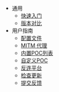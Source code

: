 - 通用
  - [快速入门](generic/README.md)
  - [版本对比](generic/compare.md)
- 用户指南
  - [配置文件](guide/config.md)
  - [MITM 代理](guide/proxy.md)
  - [内置POC列表](guide/poc-list.md)
  - [自定义POC](guide/poc.md)
  - [反连平台](guide/reverse.md)
  - [检查更新](guide/update.md)
  - [提交反馈](guide/feedback.md)
